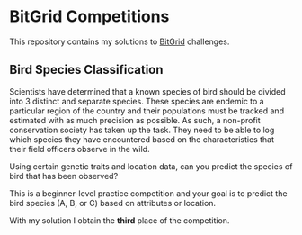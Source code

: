 # BitGrid Competitions
This repository contains my solutions to [BitGrid](https://bitgrit.net/) challenges.

## Bird Species Classification
Scientists have determined that a known species of bird should be divided into 3 distinct and separate species. These species are endemic to a particular region of the country and their populations must be tracked and estimated with as much precision as possible. As such, a non-profit conservation society has taken up the task. They need to be able to log which species they have encountered based on the characteristics that their field officers observe in the wild. 

Using certain genetic traits and location data, can you predict the species of bird that has been observed?

This is a beginner-level practice competition and your goal is to predict the bird species (A, B, or C) based on attributes or location.

With my solution I obtain the **third** place of the competition.
